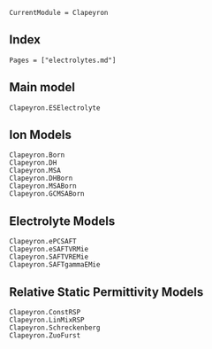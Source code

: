 ```@meta
CurrentModule = Clapeyron
```

## Index

```@index
Pages = ["electrolytes.md"]
```

## Main model
```@docs
Clapeyron.ESElectrolyte
```

## Ion Models

```@docs
Clapeyron.Born
Clapeyron.DH
Clapeyron.MSA
Clapeyron.DHBorn
Clapeyron.MSABorn
Clapeyron.GCMSABorn
```

## Electrolyte Models

```@docs
Clapeyron.ePCSAFT
Clapeyron.eSAFTVRMie
Clapeyron.SAFTVREMie
Clapeyron.SAFTgammaEMie
```

## Relative Static Permittivity Models

```@docs
Clapeyron.ConstRSP
Clapeyron.LinMixRSP
Clapeyron.Schreckenberg
Clapeyron.ZuoFurst
```